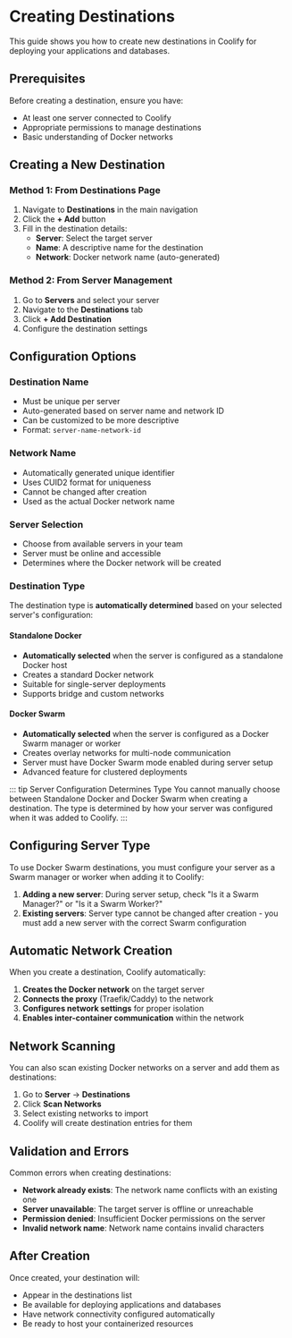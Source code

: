 # Creating Destinations

This guide shows you how to create new destinations in Coolify for deploying your applications and databases.

## Prerequisites

Before creating a destination, ensure you have:

- At least one server connected to Coolify
- Appropriate permissions to manage destinations
- Basic understanding of Docker networks

## Creating a New Destination

### Method 1: From Destinations Page

1. Navigate to **Destinations** in the main navigation
2. Click the **+ Add** button
3. Fill in the destination details:
   - **Server**: Select the target server
   - **Name**: A descriptive name for the destination
   - **Network**: Docker network name (auto-generated)

<ZoomableImage src="/images/destinations/create-destination.webp" />

### Method 2: From Server Management

1. Go to **Servers** and select your server
2. Navigate to the **Destinations** tab
3. Click **+ Add Destination**
4. Configure the destination settings

## Configuration Options

### Destination Name

- Must be unique per server
- Auto-generated based on server name and network ID
- Can be customized to be more descriptive
- Format: `server-name-network-id`

### Network Name

- Automatically generated unique identifier
- Uses CUID2 format for uniqueness
- Cannot be changed after creation
- Used as the actual Docker network name

### Server Selection

- Choose from available servers in your team
- Server must be online and accessible
- Determines where the Docker network will be created

### Destination Type

The destination type is **automatically determined** based on your selected server's configuration:

#### Standalone Docker

- **Automatically selected** when the server is configured as a standalone Docker host
- Creates a standard Docker network
- Suitable for single-server deployments
- Supports bridge and custom networks

#### Docker Swarm

- **Automatically selected** when the server is configured as a Docker Swarm manager or worker
- Creates overlay networks for multi-node communication
- Server must have Docker Swarm mode enabled during server setup
- Advanced feature for clustered deployments

::: tip Server Configuration Determines Type
You cannot manually choose between Standalone Docker and Docker Swarm when creating a destination. The type is determined by how your server was configured when it was added to Coolify.
:::

## Configuring Server Type

To use Docker Swarm destinations, you must configure your server as a Swarm manager or worker when adding it to Coolify:

1. **Adding a new server**: During server setup, check "Is it a Swarm Manager?" or "Is it a Swarm Worker?"
2. **Existing servers**: Server type cannot be changed after creation - you must add a new server with the correct Swarm configuration

## Automatic Network Creation

When you create a destination, Coolify automatically:

1. **Creates the Docker network** on the target server
2. **Connects the proxy** (Traefik/Caddy) to the network
3. **Configures network settings** for proper isolation
4. **Enables inter-container communication** within the network

## Network Scanning

You can also scan existing Docker networks on a server and add them as destinations:

1. Go to **Server** → **Destinations**
2. Click **Scan Networks**
3. Select existing networks to import
4. Coolify will create destination entries for them

<ZoomableImage src="/images/destinations/scan-networks.webp" />

## Validation and Errors

Common errors when creating destinations:

- **Network already exists**: The network name conflicts with an existing one
- **Server unavailable**: The target server is offline or unreachable
- **Permission denied**: Insufficient Docker permissions on the server
- **Invalid network name**: Network name contains invalid characters

## After Creation

Once created, your destination will:

- Appear in the destinations list
- Be available for deploying applications and databases
- Have network connectivity configured automatically
- Be ready to host your containerized resources
